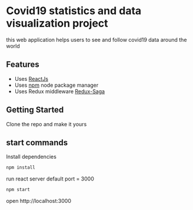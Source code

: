 # Covid19 statistics and data visualization <ReactJs/> project

this web application helps users to see and follow covid19 data around the world

## Features
 - Uses [ReactJs](https://reactjs.org/) 
 - Uses [npm](https://npm.com) node package manager
 - Uses Redux middleware [Redux-Saga](https://redux-saga.js.org/)
 
## Getting Started
Clone the repo and make it yours

## start commands

Install dependencies

```bash
npm install
```
run react server
default port = 3000

```bash
npm start
```
open http://localhost:3000